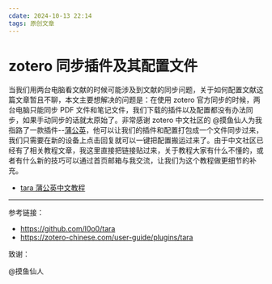 ```yaml
---
cdate: 2024-10-13 22:14
tags: 原创文章 
---
```


# zotero 同步插件及其配置文件

当我们用两台电脑看文献的时候可能涉及到文献的同步问题，关于如何配置文献这篇文章暂且不聊，本文主要想解决的问题是：在使用 zotero 官方同步的时候，两台电脑只能同步 PDF 文件和笔记文件，我们下载的插件以及配置都没有办法同步，如果手动同步的话就太原始了。非常感谢 zotero 中文社区的 @摸鱼仙人为我指路了一款插件--[蒲公英](https://github.com/l0o0/tara)，他可以让我们的插件和配置打包成一个文件同步过来，我们只需要在新的设备上点击回复就可以一键把配置搬运过来了。由于中文社区已经有了相关教程文章，我这里直接把链接贴过来，关于教程大家有什么不懂的，或者有什么新的技巧可以通过首页邮箱与我交流，让我们为这个教程做更细节的补充。

- [tara 蒲公英中文教程](https://zotero-chinese.com/user-guide/plugins/tara)

---

参考链接：

- https://github.com/l0o0/tara
- https://zotero-chinese.com/user-guide/plugins/tara

致谢：

@摸鱼仙人